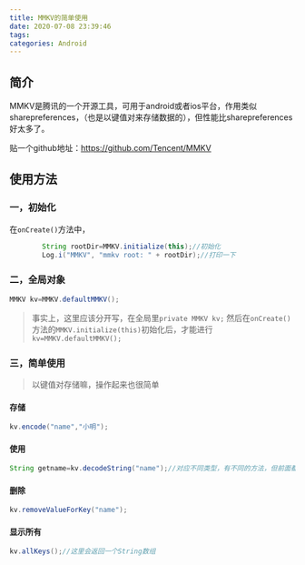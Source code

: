 ```yaml
---
title: MMKV的简单使用
date: 2020-07-08 23:39:46
tags:
categories: Android
---
```

## 简介
MMKV是腾讯的一个开源工具，可用于android或者ios平台，作用类似sharepreferences，（也是以键值对来存储数据的），但性能比sharepreferences好太多了。

贴一个github地址：https://github.com/Tencent/MMKV
## 使用方法

### 一，初始化
在`onCreate()`方法中，
```java
        String rootDir=MMKV.initialize(this);//初始化
        Log.i("MMKV", "mmkv root: " + rootDir);//打印一下
```
### 二，全局对象
```java
MMKV kv=MMKV.defaultMMKV();
```
>事实上，这里应该分开写，在全局里`private MMKV kv;`
>然后在`onCreate()`方法的`MMKV.initialize(this)`初始化后，才能进行`kv=MMKV.defaultMMKV();`
>

### 三，简单使用
> 以键值对存储嘛，操作起来也很简单

#### 存储
```java
kv.encode("name","小明");
```
#### 使用
```java
String getname=kv.decodeString("name");//对应不同类型，有不同的方法，但前面都是decode
```
#### 删除
```java
kv.removeValueForKey("name");
```
#### 显示所有
```java
kv.allKeys();//这里会返回一个String数组
```
